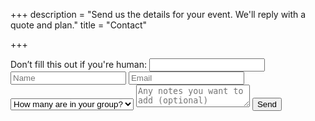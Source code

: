 +++
description = "Send us the details for your event. We'll reply with a quote and plan."
title = "Contact"

+++
<form id="subscribe" name="subscribe" method="POST" netlify-honeypot="bot-field" action="/thanks" netlify>
  <span class="hidden">
    <label>Don’t fill this out if you're human: <input name="bot-field" /></label>
  </span>
  <input type="name" name="name" placeholder="Name">
  <input type="email" name="email" placeholder="Email">
  <select name="groupsize" id="groupsize">
      <option value="" disabled selected>How many are in your group?</option>
      <option value="1-10">1-10</option>
      <option value="11-50">11-50</option>
      <option value="51-100">51-100</option>
      <option value="100+">100+</option>
  </select>
  <textarea name="message" placeholder="Any notes you want to add (optional)"></textarea>
  <button type="submit">Send</button>
</form>

